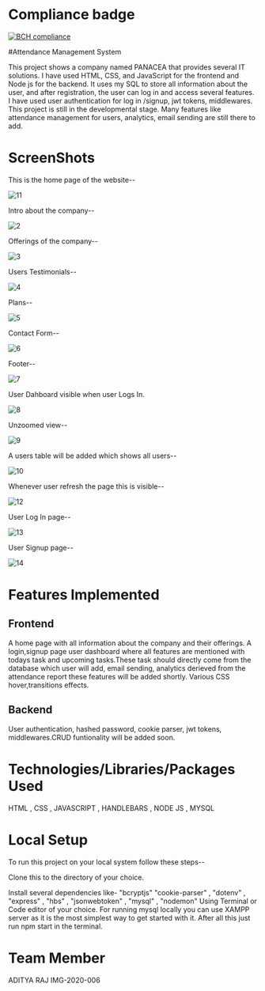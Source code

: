 # Compliance badge

[![BCH compliance](https://bettercodehub.com/edge/badge/UNA-ONE/Webkriti?branch=master)](https://bettercodehub.com/)


#Attendance Management System


This project shows a company named PANACEA that provides several IT solutions. I have used HTML, CSS, and JavaScript for the frontend and Node js for the backend. It uses my SQL to store all information about the user, and after registration, the user can log in and access several features. I have used user authentication for log in /signup, jwt tokens, middlewares. 
This project is still in the developmental stage. Many features like attendance management for users, analytics, email sending are still there to add.

# ScreenShots

This is the home page of the website--

![11](https://user-images.githubusercontent.com/84275888/125099421-9d8ffa00-e0f5-11eb-8a1e-d145106a945d.JPG)

Intro about the company--

![2](https://user-images.githubusercontent.com/84275888/125099737-f8295600-e0f5-11eb-8710-ed4d454327dc.JPG)

Offerings of the company--

![3](https://user-images.githubusercontent.com/84275888/125099918-2dce3f00-e0f6-11eb-86f8-2bfb76ad054c.JPG)

Users Testimonials--

![4](https://user-images.githubusercontent.com/84275888/125099953-36bf1080-e0f6-11eb-90d3-f4be18dec47b.JPG)

Plans--

![5](https://user-images.githubusercontent.com/84275888/125099982-3d4d8800-e0f6-11eb-921f-181b05bd72a5.JPG)

Contact Form--

![6](https://user-images.githubusercontent.com/84275888/125100034-4a6a7700-e0f6-11eb-8451-d2af23df6434.JPG)

Footer--

![7](https://user-images.githubusercontent.com/84275888/125100073-548c7580-e0f6-11eb-8fb0-44f64ba22b73.JPG)

User Dahboard visible when user Logs In.

![8](https://user-images.githubusercontent.com/84275888/125100084-56563900-e0f6-11eb-86b4-d1b3b494f374.JPG)

Unzoomed view--

![9](https://user-images.githubusercontent.com/84275888/125100097-5a825680-e0f6-11eb-9800-577d37ba78ba.JPG)

A users table will be added which shows all users--

![10](https://user-images.githubusercontent.com/84275888/125100105-5c4c1a00-e0f6-11eb-9dd0-0b028b039001.JPG)

Whenever user refresh the page this is visible--

![12](https://user-images.githubusercontent.com/84275888/125100151-6706af00-e0f6-11eb-93b7-e2663816ea4c.JPG)

User Log In page--

![13](https://user-images.githubusercontent.com/84275888/125100166-6bcb6300-e0f6-11eb-8049-2c3513a95191.JPG)

User Signup page--

![14](https://user-images.githubusercontent.com/84275888/125100171-6cfc9000-e0f6-11eb-8ecb-719e994c9195.JPG)

# Features Implemented

## Frontend

 A home page with all information about the company and their offerings. 
 A login,signup page user dashboard where all features are mentioned with todays task and upcoming tasks.These task should directly come from the database which user will add, email sending, analytics derieved from the attendance report these features will be added shortly.
Various CSS hover,transitions effects.

## Backend
User authentication, hashed password, cookie parser, jwt tokens, middlewares.CRUD funtionality will be added soon.

# Technologies/Libraries/Packages Used
HTML
, CSS 
, JAVASCRIPT
, HANDLEBARS
, NODE JS
, MYSQL


# Local Setup

To run this project on your local system follow these steps--

Clone this to the directory of your choice.

Install several dependencies like-
"bcryptjs"
    "cookie-parser"
   ,  "dotenv"
   , "express"
   ,  "hbs"
   ,  "jsonwebtoken"
   ,  "mysql"
   ,  "nodemon"
Using Terminal or Code editor of your choice.
For running mysql locally you can use XAMPP server as it is the most simplest way to get started with it.
After all this just run npm start in the terminal.

# Team Member

ADITYA RAJ 
IMG-2020-006
